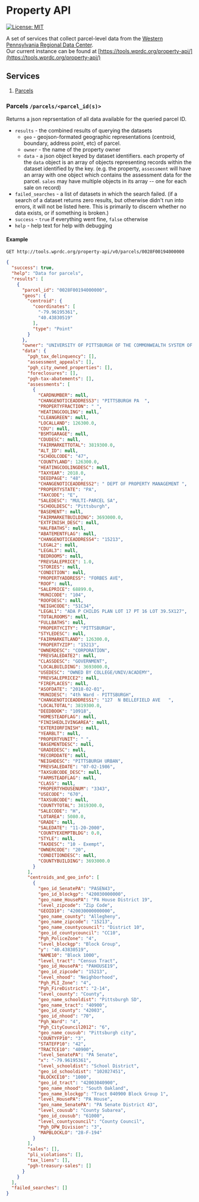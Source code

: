 # Property API
[![License: MIT](https://img.shields.io/badge/License-MIT-yellow.svg)](https://opensource.org/licenses/MIT)

A set of services that collect parcel-level data from the [Western Pennsylvania Regional Data Center](https://wprdc.org).  
Our current instance can be found at [https://tools.wprdc.org/property-api/](https://tools.wprdc.org/property-api/)


## Services
1. [Parcels](#parcels)


### Parcels `/parcels/<parcel_id(s)>`
Returns a json reprsentation of all data available for the queried parcel ID.  
* `results` - the combined results of querying the datasets  
  * `geo` - geojson-formated geographic representations (centroid, boundary, address point, etc) of parcel. 
  * `owner` - the name of the property owner
  * `data` - a json object keyed by dataset identifiers.  each property of the `data` object is an array of objects representing records within the dataset identified by the key.  (e.g. the property, `assessment` will have an array with one object which contains the assessment data for the parcel. `sales` may have multiple objects in its array -- one for each sale on record)
* `failed_searches` - a list of datasets in which the search failed.  (if a search of a dataset returns zero results, but otherwise didn't run into errors, it will not be listed here.  This is primarily to discern whether no data exists, or if something is broken.)
* `success` - `true` if everything went fine, `false` otherwise
* `help` - help text for help with debugging

#### Example
`GET http://tools.wprdc.org/property-api/v0/parcels/0028F00194000000`
```json
{
  "success": true,
  "help": "Data for parcels",
  "results": [
    {
      "parcel_id": "0028F00194000000",
      "geos": {
        "centroid": {
          "coordinates": [
            "-79.96195361",
            "40.43830519"
          ],
          "type": "Point"
        }
      },
      "owner": "UNIVERSITY OF PITTSBURGH OF THE COMMONWEALTH SYSTEM OF HIGHER EDUCATION",
      "data": {
        "pgh_tax_delinquency": [],
        "assessment_appeals": [],
        "pgh_city_owned_properties": [],
        "foreclosures": [],
        "pgh-tax-abatements": [],
        "assessments": [
          {
            "CARDNUMBER": null,
            "CHANGENOTICEADDRESS3": "PITTSBURGH PA  ",
            "PROPERTYFRACTION": " ",
            "HEATINGCOOLING": null,
            "CLEANGREEN": null,
            "LOCALLAND": 126300.0,
            "CDU": null,
            "BSMTGARAGE": null,
            "CDUDESC": null,
            "FAIRMARKETTOTAL": 3819300.0,
            "ALT_ID": null,
            "SCHOOLCODE": "47",
            "COUNTYLAND": 126300.0,
            "HEATINGCOOLINGDESC": null,
            "TAXYEAR": 2018.0,
            "DEEDPAGE": "48",
            "CHANGENOTICEADDRESS2": " DEPT OF PROPERTY MANAGEMENT ",
            "PROPERTYSTATE": "PA",
            "TAXCODE": "E",
            "SALEDESC": "MULTI-PARCEL SA",
            "SCHOOLDESC": "Pittsburgh",
            "BASEMENT": null,
            "FAIRMARKETBUILDING": 3693000.0,
            "EXTFINISH_DESC": null,
            "HALFBATHS": null,
            "ABATEMENTFLAG": null,
            "CHANGENOTICEADDRESS4": "15213",
            "LEGAL2": null,
            "LEGAL3": null,
            "BEDROOMS": null,
            "PREVSALEPRICE": 1.0,
            "STORIES": null,
            "CONDITION": null,
            "PROPERTYADDRESS": "FORBES AVE",
            "ROOF": null,
            "SALEPRICE": 68899.0,
            "MUNICODE": "104",
            "ROOFDESC": null,
            "NEIGHCODE": "51C34",
            "LEGAL1": "ADA P CHILDS PLAN LOT 17 PT 16 LOT 39.5X127",
            "TOTALROOMS": null,
            "FULLBATHS": null,
            "PROPERTYCITY": "PITTSBURGH",
            "STYLEDESC": null,
            "FAIRMARKETLAND": 126300.0,
            "PROPERTYZIP": "15213",
            "OWNERDESC": "CORPORATION",
            "PREVSALEDATE2": null,
            "CLASSDESC": "GOVERNMENT",
            "LOCALBUILDING": 3693000.0,
            "USEDESC": "OWNED BY COLLEGE/UNIV/ACADEMY",
            "PREVSALEPRICE2": null,
            "FIREPLACES": null,
            "ASOFDATE": "2018-02-01",
            "MUNIDESC": "4th Ward - PITTSBURGH",
            "CHANGENOTICEADDRESS1": "127  N BELLEFIELD AVE   ",
            "LOCALTOTAL": 3819300.0,
            "DEEDBOOK": "10918",
            "HOMESTEADFLAG": null,
            "FINISHEDLIVINGAREA": null,
            "EXTERIORFINISH": null,
            "YEARBLT": null,
            "PROPERTYUNIT": " ",
            "BASEMENTDESC": null,
            "GRADEDESC": null,
            "RECORDDATE": null,
            "NEIGHDESC": "PITTSBURGH URBAN",
            "PREVSALEDATE": "07-02-1986",
            "TAXSUBCODE_DESC": null,
            "FARMSTEADFLAG": null,
            "CLASS": null,
            "PROPERTYHOUSENUM": "3343",
            "USECODE": "670",
            "TAXSUBCODE": null,
            "COUNTYTOTAL": 3819300.0,
            "SALECODE": "H",
            "LOTAREA": 5080.0,
            "GRADE": null,
            "SALEDATE": "11-20-2000",
            "COUNTYEXEMPTBLDG": 0.0,
            "STYLE": null,
            "TAXDESC": "10 - Exempt",
            "OWNERCODE": "20",
            "CONDITIONDESC": null,
            "COUNTYBUILDING": 3693000.0
          }
        ],
        "centroids_and_geo_info": [
          {
            "geo_id_SenatePA": "PASEN43",
            "geo_id_blockgp": "420030000000",
            "geo_name_HousePA": "PA House District 19",
            "level_zipcode": "Zip Code",
            "GEOID10": "420030000000000",
            "geo_name_county": "Allegheny",
            "geo_name_zipcode": "15213",
            "geo_name_countycouncil": "District 10",
            "geo_id_countycouncil": "CC10",
            "Pgh_PoliceZone": "4",
            "level_blockgp": "Block Group",
            "y": "40.43830519",
            "NAME10": "Block 1000",
            "level_tract": "Census Tract",
            "geo_id_HousePA": "PAHOUSE19",
            "geo_id_zipcode": "15213",
            "level_nhood": "Neighborhood",
            "Pgh_PLI_Zone": "4",
            "Pgh_FireDistrict": "2-14",
            "level_county": "County",
            "geo_name_schooldist": "Pittsburgh SD",
            "geo_name_tract": "40900",
            "geo_id_county": "42003",
            "geo_id_nhood": "70",
            "Pgh_Ward": "4",
            "Pgh_CityCouncil2012": "6",
            "geo_name_cousub": "Pittsburgh city",
            "COUNTYFP10": "3",
            "STATEFP10": "42",
            "TRACTCE10": "40900",
            "level_SenatePA": "PA Senate",
            "x": "-79.96195361",
            "level_schooldist": "School District",
            "geo_id_schooldist": "102027451",
            "BLOCKCE10": "1000",
            "geo_id_tract": "42003040900",
            "geo_name_nhood": "South Oakland",
            "geo_name_blockgp": "Tract 040900 Block Group 1",
            "level_HousePA": "PA House",
            "geo_name_SenatePA": "PA Senate District 43",
            "level_cousub": "County Subarea",
            "geo_id_cousub": "61000",
            "level_countycouncil": "County Council",
            "Pgh_DPW_Division": "3",
            "MAPBLOCKLO": "28-F-194"
          }
        ],
        "sales": [],
        "pli_violations": [],
        "tax_liens": [],
        "pgh-treasury-sales": []
      }
    }
  ],
  "failed_searches": []
}
```

